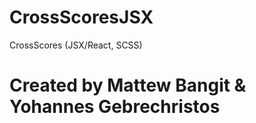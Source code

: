 # CrossScoresJSX
 CrossScores (JSX/React, SCSS)


# Created by Mattew Bangit & Yohannes Gebrechristos